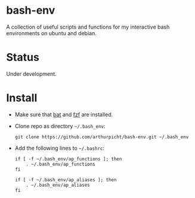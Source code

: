# bash-env

A collection of useful scripts and functions for my interactive bash environments on ubuntu and debian.

# Status

Under development.

# Install

* Make sure that [bat](https://github.com/sharkdp/bat) and [fzf](https://github.com/junegunn/fzf) are installed.

* Clone repo as directory `~/.bash_env`:

    ```
    git clone https://github.com/arthurpicht/bash-env.git ~/.bash_env
    ```

* Add the following lines to `~/.bashrc`:

    ```
    if [ -f ~/.bash_env/ap_functions ]; then
        . ~/.bash_env/ap_functions
    fi

    if [ -f ~/.bash_env/ap_aliases ]; then
        . ~/.bash_env/ap_aliases
    fi
    ```
